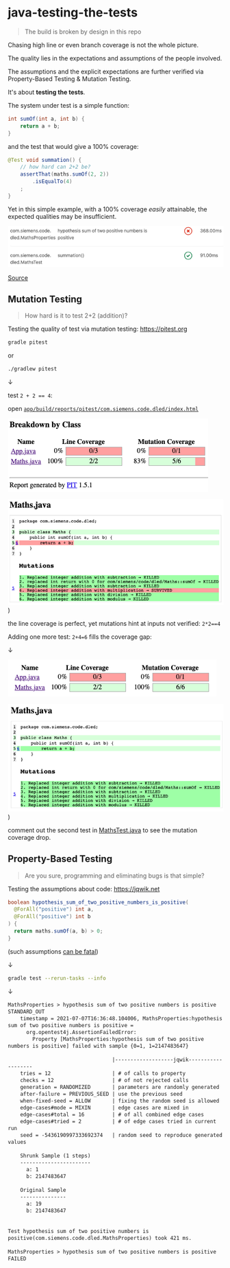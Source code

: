 # java-testing-the-tests

> The build is broken by design in this repo

Chasing high line or even branch coverage is not the whole picture.

The quality lies in the expectations and assumptions of the people involved.

The assumptions and the explicit expectations are further verified via Property-Based Testing & Mutation Testing.

It's about **testing the tests**.

The system under test is a simple function:

```java
int sumOf(int a, int b) {
    return a + b;
}
```

and the test that would give a 100% coverage:

```java
@Test void summation() {
    // how hard can 2+2 be?
    assertThat(maths.sumOf(2, 2))
        .isEqualTo(4)
    ;
}
```

Yet in this simple example, with a 100% coverage *easily* attainable, the expected qualities may be insufficient.

![hypothesis](doc/img/test_vs_hypothesis.png)

[Source](app/src/test/java/com/siemens/code/dled/MathsProperties.java)

## Mutation Testing

> How hard is it to test 2+2 (addition)?

Testing the quality of test via mutation testing: https://pitest.org

```bash
gradle pitest
```

or

```bash
./gradlew pitest
```

&darr;

test `2 + 2 == 4`:

open [`app/build/reports/pitest/com.siemens.code.dled/index.html`](app/build/reports/pitest/com.siemens.code.dled/index.html)

![mutation coverage by class](doc/img/coverage_1.png)

![the uncovered line](doc/img/maths_1.png))

the line coverage is perfect, yet mutations hint at inputs not verified: `2*2==4`

Adding one more test: `2+4=6` fills the coverage gap:

&darr;

![multiplication substituted](doc/img/coverage_2.png)

![coverage 100%](doc/img/maths_2.png))

comment out the second test in [MathsTest.java](app/src/test/java/com/siemens/code/dled/MathsTest.java) to see the mutation coverage drop.

## Property-Based Testing

> Are you sure, programming and eliminating bugs is that simple?

Testing the assumptions about code: https://jqwik.net

```java
boolean hypothesis_sum_of_two_positive_numbers_is_positive(
  @ForAll("positive") int a,
  @ForAll("positive") int b
) {
  return maths.sumOf(a, b) > 0;
}
```

(such assumptions [can be fatal](https://en.wikipedia.org/wiki/Integer_overflow#Examples))

&darr;

```bash
gradle test --rerun-tasks --info
```

&darr;

```text
MathsProperties > hypothesis sum of two positive numbers is positive STANDARD_OUT
    timestamp = 2021-07-07T16:36:48.104006, MathsProperties:hypothesis sum of two positive numbers is positive =
      org.opentest4j.AssertionFailedError:
        Property [MathsProperties:hypothesis sum of two positive numbers is positive] failed with sample {0=1, 1=2147483647}

                                  |-------------------jqwik-------------------
    tries = 12                    | # of calls to property
    checks = 12                   | # of not rejected calls
    generation = RANDOMIZED       | parameters are randomly generated
    after-failure = PREVIOUS_SEED | use the previous seed
    when-fixed-seed = ALLOW       | fixing the random seed is allowed
    edge-cases#mode = MIXIN       | edge cases are mixed in
    edge-cases#total = 16         | # of all combined edge cases
    edge-cases#tried = 2          | # of edge cases tried in current run
    seed = -5436190997333692374   | random seed to reproduce generated values

    Shrunk Sample (1 steps)
    -----------------------
      a: 1
      b: 2147483647

    Original Sample
    ---------------
      a: 19
      b: 2147483647


Test hypothesis sum of two positive numbers is positive(com.siemens.code.dled.MathsProperties) took 421 ms.

MathsProperties > hypothesis sum of two positive numbers is positive FAILED
```

<!--
SPDX-FileCopyrightText: © 2024 Siemens AG
SPDX-License-Identifier: Unlicense
-->
